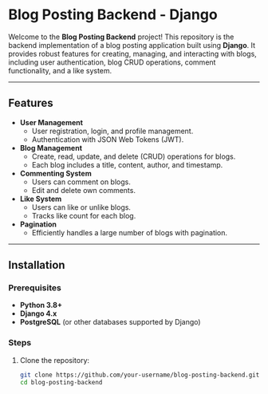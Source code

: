 # Blog Posting Backend - Django

Welcome to the **Blog Posting Backend** project! This repository is the backend implementation of a blog posting application built using **Django**. It provides robust features for creating, managing, and interacting with blogs, including user authentication, blog CRUD operations, comment functionality, and a like system.

---

## Features

- **User Management**
  - User registration, login, and profile management.
  - Authentication with JSON Web Tokens (JWT).
- **Blog Management**
  - Create, read, update, and delete (CRUD) operations for blogs.
  - Each blog includes a title, content, author, and timestamp.
- **Commenting System**
  - Users can comment on blogs.
  - Edit and delete own comments.
- **Like System**
  - Users can like or unlike blogs.
  - Tracks like count for each blog.
- **Pagination**
  - Efficiently handles a large number of blogs with pagination.

---

## Installation

### Prerequisites
- **Python 3.8+**
- **Django 4.x**
- **PostgreSQL** (or other databases supported by Django)

### Steps

1. Clone the repository:
   ```bash
   git clone https://github.com/your-username/blog-posting-backend.git
   cd blog-posting-backend



